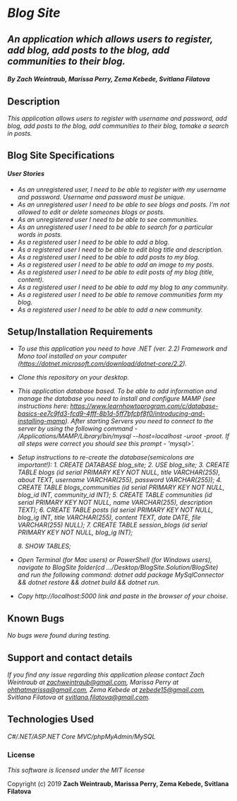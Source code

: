 # _**Blog Site**_

## _An application which allows users to register, add blog, add posts to the blog, add communities to their blog._

#### _**By Zach Weintraub, Marissa Perry, Zema Kebede, Svitlana Filatova**_

## Description

_This application allows users to register with username and password, add blog, add posts to the blog, add communities to their blog, tomake a search in posts._

## Blog Site Specifications

#### _User Stories_

* _As an unregistered user, I need to be able to register with my username and password. Username and password must be unique._
* _As an unregistered user I need to be able to see blogs and posts. I'm not allowed to edit or delete someones blogs or posts._
* _As an unregistered user I need to be able to see communities._
* _As an unregistered user I need to be able to search for a particular words in posts._
* _As a registered user I need to be able to add a blog._
* _As a registered user I need to be able to edit blog title and description._
* _As a registered user I need to be able to add posts to my blog._
* _As a registered user I need to be able to add an image to my posts._
* _As a registered user I need to be able to edit posts of my blog (title, content)._
* _As a registered user I need to be able to add my blog to any community._
* _As a registered user I need to be able to remove communities form my blog._
* _As a registered user I need to be able to add a new community._







## Setup/Installation Requirements

* _To use this application you need to have .NET (ver. 2.2) Framework and Mono tool installed on your computer (https://dotnet.microsoft.com/download/dotnet-core/2.2)._
* _Clone this repository on your desktop._
* _This application database based. To be able to add information and manage the database you need to install and configure MAMP (see instructions here: https://www.learnhowtoprogram.com/c/database-basics-ee7c9fd3-fcd9-4fff-8b1d-5ff7bfcbf8f0/introducing-and-installing-mamp). After starting Servers you need to connect to the server by using the following command - /Applications/MAMP/Library/bin/mysql --host=localhost -uroot -proot. If all steps were correct you should see this prompt - 'mysql>'._
* _Setup instructions to re-create the database(semicolons are important!):_
  _1. CREATE DATABASE blog_site;_
  _2. USE blog_site;_
  _3. CREATE TABLE blogs (id serial PRIMARY KEY NOT NULL, title VARCHAR(255), about TEXT, username VARCHAR(255), password VARCHAR(255));_
  _4. CREATE TABLE blogs_communities (id serial PRIMARY KEY NOT NULL, blog_id INT, community_id INT);_
  _5. CREATE TABLE communities (id serial PRIMARY KEY NOT NULL, name VARCHAR(255), description TEXT);_
  _6. CREATE TABLE posts (id serial PRIMARY KEY NOT NULL, blog_ig INT, title VARCHAR(255), content TEXT, date DATE, file VARCHAR(255) NULL);_
  _7. CREATE TABLE session_blogs (id serial PRIMARY KEY NOT NULL, blog_ig INT);_
  
  _8. SHOW TABLES;_
* _Open Terminal (for Mac users) or PowerShell (for Windows users), navigate to BlogSite folder(cd .../Desktop/BlogSite.Solution/BlogSite) and run the following command: dotnet add package MySqlConnector && dotnet restore && dotnet build && dotnet run._
* _Copy http://localhost:5000 link and paste in the browser of your choise_.


## Known Bugs
_No bugs were found during testing._


## Support and contact details

_If you find any issue regarding this application please contact Zach Weintraub at zachweintraub@gmail.com, Marissa Perry at ohthatmarissa@gmail.com, Zema Kebede at zebede15@gmail.com, Svitlana Filatova at svitlana.filatova@gmail.com._


## Technologies Used

_C#/.NET/ASP.NET Core MVC/phpMyAdmin/MySQL_


### License

*This software is licensed under the MIT license*

Copyright (c) 2019 **Zach Weintraub, Marissa Perry, Zema Kebede, Svitlana Filatova**